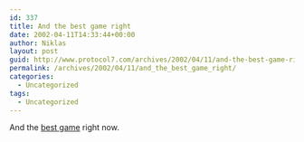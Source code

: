 ```yaml
---
id: 337
title: And the best game right
date: 2002-04-11T14:33:44+00:00
author: Niklas
layout: post
guid: http://www.protocol7.com/archives/2002/04/11/and-the-best-game-right/
permalink: /archives/2002/04/11/and_the_best_game_right/
categories:
  - Uncategorized
tags:
  - Uncategorized
---
```

<div class='microid-71d9a187a5a91ace97d7d09aa4a9807d8adb98f1'>
  <p>
    And the <a href="http://www.chthonic.f9.co.uk/sumo/">best game</a> right now.
  </p>
</div>
